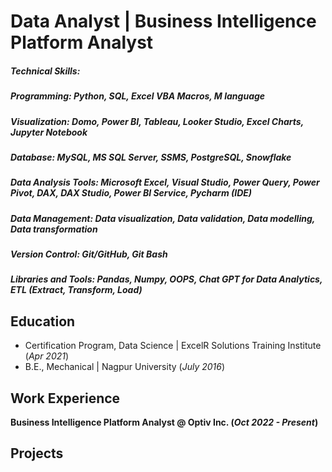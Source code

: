 # Data Analyst | Business Intelligence Platform Analyst

##### Technical Skills: 
##### Programming: Python, SQL, Excel VBA Macros, M language
##### Visualization: Domo, Power BI, Tableau, Looker Studio, Excel Charts, Jupyter Notebook
##### Database: MySQL, MS SQL Server, SSMS, PostgreSQL, Snowflake
##### Data Analysis Tools: Microsoft Excel, Visual Studio, Power Query, Power Pivot, DAX, DAX Studio, Power BI Service, Pycharm (IDE)
##### Data Management: Data visualization, Data validation, Data modelling, Data transformation
##### Version Control: Git/GitHub, Git Bash
##### Libraries and Tools: Pandas, Numpy, OOPS, Chat GPT for Data Analytics, ETL (Extract, Transform, Load)

## Education

- Certification Program, Data Science | ExcelR Solutions Training Institute (_Apr 2021_)
- B.E., Mechanical | Nagpur University (_July 2016_)


## Work Experience

**Business Intelligence Platform Analyst @ Optiv Inc. (_Oct 2022 - Present_)**





## Projects













